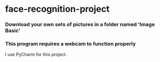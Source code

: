 # face-recognition-project

### Download your own sets of pictures in a folder named 'Image Basic'
### This program requires a webcam to function properly
I use PyCharm for this project.

